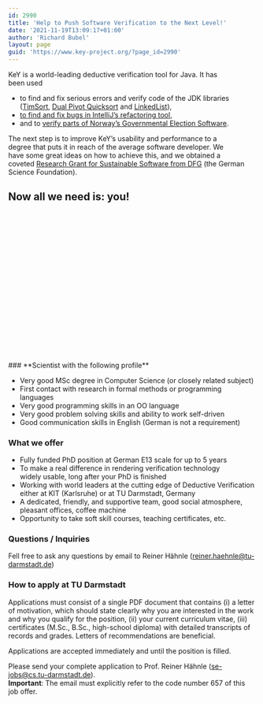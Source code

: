 ```yaml
---
id: 2990
title: 'Help to Push Software Verification to the Next Level!'
date: '2021-11-19T13:09:17+01:00'
author: 'Richard Bubel'
layout: page
guid: 'https://www.key-project.org/?page_id=2990'
---
```


KeY is a world-leading deductive verification tool for Java. It has  
been used

- to find and fix serious errors and verify code of the JDK libraries   
    ([TimSort](http://www.envisage-project.eu/proving-android-java-and-python-sorting-algorithm-is-broken-and-how-to-fix-it/), [Dual Pivot Quicksort](https://www.key-project.org/2017/08/17/dual-pivot/) and [LinkedList](https://doi.org/10.1007/978-3-030-45237-7_13)),
- [to find and fix bugs in IntelliJ’s refactoring tool](https://youtrack.jetbrains.com/issue/IDEA-271801),
- and to [verify parts of Norway’s Governmental Election Software](https://www.key-project.org/2020/10/06/norwegian-governmental-election-software-formally-verified-with-key/).

The next step is to improve KeY’s usability and performance to a  
degree that puts it in reach of the average software developer. We  
have some great ideas on how to achieve this, and we obtained a  
coveted [Research Grant for Sustainable Software from DFG](https://www.dfg.de/foerderung/info_wissenschaft/2016/info_wissenschaft_16_71/index.html) (the German  
Science Foundation).

## Now all we need is: you!

<div class="wp-block-advgb-image advgb-image-block full-width advgb-img-e59cc046-c9c6-4458-841c-fe28d3822051" data-image="https://www.key-project.org/wp-content/uploads/2017/10/DSC_0833.jpg" style="background-image:url(https://www.key-project.org/wp-content/uploads/2017/10/DSC_0833.jpg);background-position:50% 50%;height:303px;width:500px;justify-content:center;align-items:center"><a class="advgb-image-overlay" rel="noopener noreferrer" style="background-color:#000" target="_blank"></a></div>### **Scientist with the following profile**

- Very good MSc degree in Computer Science (or closely related subject)
- First contact with research in formal methods or programming languages
- Very good programming skills in an OO language
- Very good problem solving skills and ability to work self-driven
- Good communication skills in English (German is not a requirement)

### What we offer

- Fully funded PhD position at German E13 scale for up to 5 years
- To make a real difference in rendering verification technology  
    widely usable, long after your PhD is finished
- Working with world leaders at the cutting edge of Deductive Verification  
    either at KIT (Karlsruhe) or at TU Darmstadt, Germany
- A dedicated, friendly, and supportive team, good social atmosphere,  
    pleasant offices, coffee machine
- Opportunity to take soft skill courses, teaching certificates, etc.

### Questions / Inquiries

Fell free to ask any questions by email to Reiner Hähnle (<reiner.haehnle@tu-darmstadt.de>)

### How to apply at TU Darmstadt

Applications must consist of a single PDF document that contains (i) a letter of motivation, which should state clearly why you are interested in the work and why you qualify for the position, (ii) your current curriculum vitae, (iii) certificates (M.Sc., B.Sc., high-school diploma) with detailed transcripts of records and grades. Letters of recommendations are beneficial.

Applications are accepted immediately and until the position is filled.

Please send your complete application to Prof. Reiner Hähnle (<se-jobs@cs.tu-darmstadt.de>).   
**Important**: The email must explicitly refer to the code number 657 of this job offer.